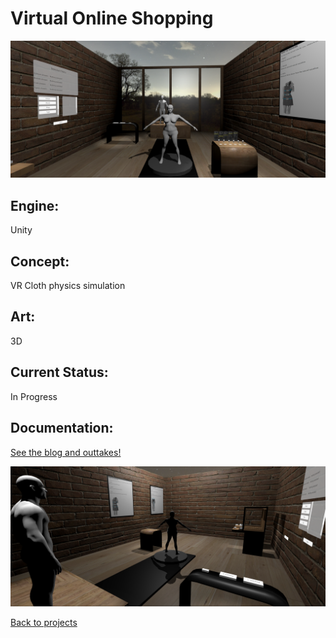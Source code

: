 # Virtual Online Shopping

![Virtual Online Shopping](vosBanner.PNG)

## Engine:
Unity

## Concept:
VR Cloth physics simulation
## Art: 
3D

## Current Status:
In Progress

## Documentation:
[See the blog and outtakes!](vosBlog.md)

![Virtual Online Shopping](vosBanner2.PNG)

[Back to projects](projects.md)
